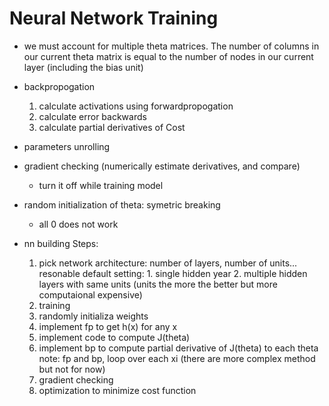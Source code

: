 # Neural Network Training
- we must account for multiple theta matrices. The number of columns in our current theta matrix is equal to the number of nodes in our current layer (including the bias unit)
- backpropogation
  1. calculate activations using forwardpropogation
  2. calculate error backwards 
  3. calculate partial derivatives of Cost
- parameters unrolling
- gradient checking (numerically estimate derivatives, and compare)
  * turn it off while training model
- random initialization of theta: symetric breaking
  * all 0 does not work

- nn building Steps:
  1. pick network architecture: number of layers, number of units...
     resonable default setting: 1. single hidden year 2. multiple hidden layers with same units (units the more the better but more computaional expensive)
  2. training
    1. randomly initializa weights
    2. implement fp to get h(x) for any x
    3. implement code to compute J(theta)
    4. implement bp to compute partial derivative of J(theta) to each theta
    note: fp and bp, loop over each xi (there are more complex method but not for now)
    5. gradient checking 
    6. optimization to minimize cost function
